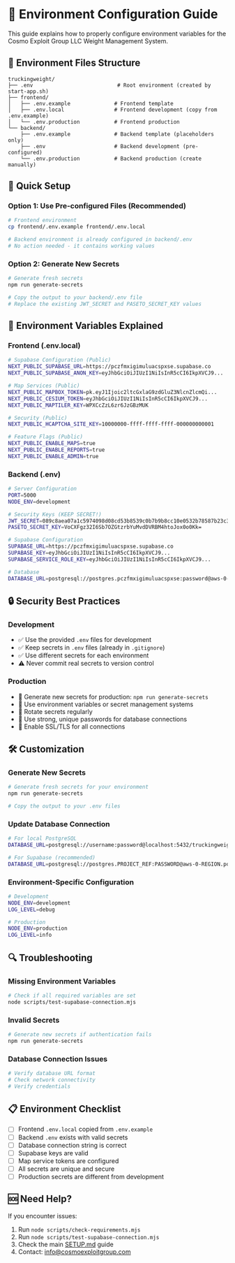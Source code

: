 # 🔧 Environment Configuration Guide

This guide explains how to properly configure environment variables for the Cosmo Exploit Group LLC Weight Management System.

## 📁 Environment Files Structure

```
truckingweight/
├── .env                           # Root environment (created by start-app.sh)
├── frontend/
│   ├── .env.example              # Frontend template
│   ├── .env.local                # Frontend development (copy from .env.example)
│   └── .env.production           # Frontend production
└── backend/
    ├── .env.example              # Backend template (placeholders only)
    ├── .env                      # Backend development (pre-configured)
    └── .env.production           # Backend production (create manually)
```

## 🚀 Quick Setup

### Option 1: Use Pre-configured Files (Recommended)
```bash
# Frontend environment
cp frontend/.env.example frontend/.env.local

# Backend environment is already configured in backend/.env
# No action needed - it contains working values
```

### Option 2: Generate New Secrets
```bash
# Generate fresh secrets
npm run generate-secrets

# Copy the output to your backend/.env file
# Replace the existing JWT_SECRET and PASETO_SECRET_KEY values
```

## 🔑 Environment Variables Explained

### Frontend (.env.local)
```bash
# Supabase Configuration (Public)
NEXT_PUBLIC_SUPABASE_URL=https://pczfmxigimuluacspxse.supabase.co
NEXT_PUBLIC_SUPABASE_ANON_KEY=eyJhbGciOiJIUzI1NiIsInR5cCI6IkpXVCJ9...

# Map Services (Public)
NEXT_PUBLIC_MAPBOX_TOKEN=pk.eyJ1Ijoic2ltcGxlaG9zdGluZ3NlcnZlcmQi...
NEXT_PUBLIC_CESIUM_TOKEN=eyJhbGciOiJIUzI1NiIsInR5cCI6IkpXVCJ9...
NEXT_PUBLIC_MAPTILER_KEY=WPXCcZzL6zr6JzGBzMUK

# Security (Public)
NEXT_PUBLIC_HCAPTCHA_SITE_KEY=10000000-ffff-ffff-ffff-000000000001

# Feature Flags (Public)
NEXT_PUBLIC_ENABLE_MAPS=true
NEXT_PUBLIC_ENABLE_REPORTS=true
NEXT_PUBLIC_ENABLE_ADMIN=true
```

### Backend (.env)
```bash
# Server Configuration
PORT=5000
NODE_ENV=development

# Security Keys (KEEP SECRET!)
JWT_SECRET=089c8aea07a1c5974098d08cd53b8539c0b7b9b8cc10e0532b78587b23c3fbe2c645231162e9b194677a1c117e651f85e5563129d9f4a45ef64bc3f09916f9109
PASETO_SECRET_KEY=VoCXFgz32I6Sb7OZGtzrbYuMvdDVRBM4htoJox0o0Kk=

# Supabase Configuration
SUPABASE_URL=https://pczfmxigimuluacspxse.supabase.co
SUPABASE_KEY=eyJhbGciOiJIUzI1NiIsInR5cCI6IkpXVCJ9...
SUPABASE_SERVICE_ROLE_KEY=eyJhbGciOiJIUzI1NiIsInR5cCI6IkpXVCJ9...

# Database
DATABASE_URL=postgresql://postgres.pczfmxigimuluacspxse:password@aws-0-us-west-1.pooler.supabase.com:6543/postgres
```

## 🔒 Security Best Practices

### Development
- ✅ Use the provided `.env` files for development
- ✅ Keep secrets in `.env` files (already in `.gitignore`)
- ✅ Use different secrets for each environment
- ⚠️ Never commit real secrets to version control

### Production
- 🔐 Generate new secrets for production: `npm run generate-secrets`
- 🔐 Use environment variables or secret management systems
- 🔐 Rotate secrets regularly
- 🔐 Use strong, unique passwords for database connections
- 🔐 Enable SSL/TLS for all connections

## 🛠️ Customization

### Generate New Secrets
```bash
# Generate fresh secrets for your environment
npm run generate-secrets

# Copy the output to your .env files
```

### Update Database Connection
```bash
# For local PostgreSQL
DATABASE_URL=postgresql://username:password@localhost:5432/truckingweight

# For Supabase (recommended)
DATABASE_URL=postgresql://postgres.PROJECT_REF:PASSWORD@aws-0-REGION.pooler.supabase.com:6543/postgres
```

### Environment-Specific Configuration
```bash
# Development
NODE_ENV=development
LOG_LEVEL=debug

# Production
NODE_ENV=production
LOG_LEVEL=info
```

## 🔍 Troubleshooting

### Missing Environment Variables
```bash
# Check if all required variables are set
node scripts/test-supabase-connection.mjs
```

### Invalid Secrets
```bash
# Generate new secrets if authentication fails
npm run generate-secrets
```

### Database Connection Issues
```bash
# Verify database URL format
# Check network connectivity
# Verify credentials
```

## 📋 Environment Checklist

- [ ] Frontend `.env.local` copied from `.env.example`
- [ ] Backend `.env` exists with valid secrets
- [ ] Database connection string is correct
- [ ] Supabase keys are valid
- [ ] Map service tokens are configured
- [ ] All secrets are unique and secure
- [ ] Production secrets are different from development

## 🆘 Need Help?

If you encounter issues:
1. Run `node scripts/check-requirements.mjs`
2. Run `node scripts/test-supabase-connection.mjs`
3. Check the main [SETUP.md](SETUP.md) guide
4. Contact: info@cosmoexploitgroup.com
